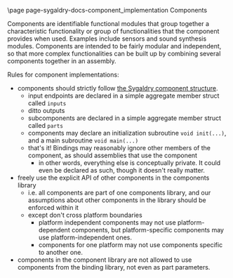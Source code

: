 \page page-sygaldry-docs-component_implementation Components

Components are identifiable functional modules that group together a
characteristic functionality or group of functionalities that the component
provides when used. Examples include sensors and sound synthesis modules.
Components are intended to be fairly modular and independent, so that more
complex functionalities can be built up by combining several components
together in an assembly.

Rules for component implementations:

- components should strictly follow [the Sygaldry component structure](concepts/README.md).
    - input endpoints are declared in a simple aggregate member struct called `inputs`
    - ditto outputs
    - subcomponents are declared in a simple aggregate member struct called `parts`
    - components may declare an initialization subroutine `void init(...)`, and a main
      subroutine `void main(...)`
    - that's it! Bindings may reasonably ignore other members of the component, as should assemblies that use the component
        - in other words, everything else is conceptually private. It could even be declared as such, though it doesn't really matter.
- freely use the explicit API of other components in the components library
    - i.e. all components are part of one components library, and our assumptions
      about other components in the library should be enforced within it
    - except don't cross platform boundaries
        - platform independent components may not use platform-dependent components, but platform-specific components may use platform-independent ones.
        - components for one platform may not use components specific to another one.
- components in the component library are not allowed to use components from the binding library, not even as part parameters.
